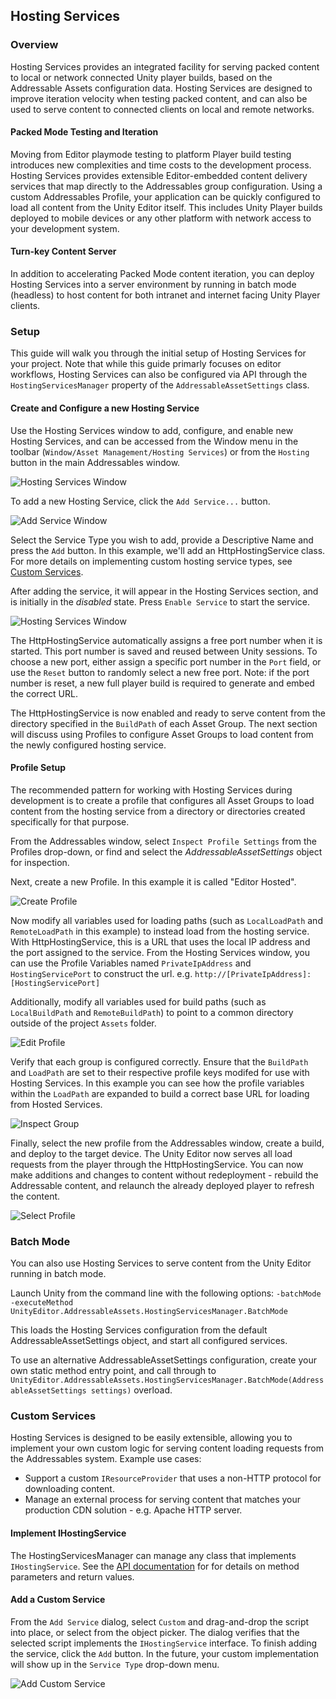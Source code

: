 ## Hosting Services
### Overview
Hosting Services provides an integrated facility for serving packed content to local or network connected Unity player builds, based on the Addressable Assets configuration data. Hosting Services are designed to improve iteration velocity when testing packed content, and can also be used to serve content to connected clients on local and remote networks.
#### Packed Mode Testing and Iteration
Moving from Editor playmode testing to platform Player build testing introduces new complexities and time costs to the development process. Hosting Services provides extensible Editor-embedded content delivery services that map directly to the Addressables group configuration. Using a custom Addressables Profile, your application can be quickly configured to load all content from the Unity Editor itself. This includes Unity Player builds deployed to mobile devices or any other platform with network access to your development system.
#### Turn-key Content Server
In addition to accelerating Packed Mode content iteration, you can deploy Hosting Services into a server environment by running in batch mode (headless) to host content for both intranet and internet facing Unity Player clients.
### Setup

This guide will walk you through the initial setup of Hosting Services for your project. Note that while this guide primarly focuses on editor workflows, Hosting Services can also be configured via API through the `HostingServicesManager` property of the `AddressableAssetSettings` class.

#### Create and Configure a new Hosting Service
Use the Hosting Services window to add, configure, and enable new Hosting Services, and can be accessed from the Window menu in the toolbar (`Window/Asset Management/Hosting Services`) or from the `Hosting` button in the main Addressables window.

![Hosting Services Window](images/HostingServicesWindow_1.png)

To add a new Hosting Service, click the `Add Service...` button.

![Add Service Window](images/HostingServicesAddService_1.png)

Select the Service Type you wish to add, provide a Descriptive Name and press the `Add` button. In this example, we'll add an HttpHostingService class. For more details on implementing custom hosting service types, see [Custom Services](#custom-services).

After adding the service, it will appear in the Hosting Services section, and is initially in the _disabled_ state. Press `Enable Service` to start the service.

![Hosting Services Window](images/HostingServicesWindow_2.png)

The HttpHostingService automatically assigns a free port number when it is started. This port number is saved and reused between Unity sessions. To choose a new port, either assign a specific port number in the `Port` field, or use the `Reset` button to randomly select a new free port. Note: if the port number is reset, a new full player build is required to generate and embed the correct URL.

The HttpHostingService is now enabled and ready to serve content from the directory specified in the `BuildPath` of each Asset Group.  The next section will discuss using Profiles to configure Asset Groups to load content from the newly configured hosting service.

#### Profile Setup

The recommended pattern for working with Hosting Services during development is to create a profile that configures all Asset Groups to load content from the hosting service from a directory or directories created specifically for that purpose.

From the Addressables window, select `Inspect Profile Settings` from the Profiles drop-down, or find and select the *AddressableAssetSettings* object for inspection.

Next, create a new Profile. In this example it is called "Editor Hosted".

![Create Profile](images/HostingServicesProfiles_1.png)

Now modify all variables used for loading paths (such as `LocalLoadPath` and `RemoteLoadPath` in this example) to instead load from the hosting service. With HttpHostingService, this is a URL that uses the local IP address and the port assigned to the service. From the Hosting Services window, you can use the Profile Variables named `PrivateIpAddress` and `HostingServicePort` to construct the url. e.g. `http://[PrivateIpAddress]:[HostingServicePort]`

Additionally, modify all variables used for build paths (such as `LocalBuildPath` and `RemoteBuildPath`) to point to a common directory outside of the project `Assets` folder.

![Edit Profile](images/HostingServicesProfiles_2.png)

Verify that each group is configured correctly. Ensure that the `BuildPath` and `LoadPath` are set to their respective profile keys modifed for use with Hosting Services. In this example you can see how the profile variables within the `LoadPath` are expanded to build a correct base URL for loading from Hosted Services.

![Inspect Group](images/HostingServicesGroups_1.png)

Finally, select the new profile from the Addressables window, create a build, and deploy to the target device. The Unity Editor now serves all load requests from the player through the HttpHostingService. You can now make additions and changes to content without redeployment - rebuild the Addressable content, and relaunch the already deployed player to refresh the content.

![Select Profile](images/HostingServicesProfiles_3.png)

### Batch Mode

You can also use Hosting Services to serve content from the Unity Editor running in batch mode.

Launch Unity from the command line with the following options:
`-batchMode -executeMethod UnityEditor.AddressableAssets.HostingServicesManager.BatchMode`

This loads the Hosting Services configuration from the default AddressableAssetSettings object, and start all configured services.

To use an alternative AddressableAssetSettings configuration, create your own static method entry point, and call through to `UnityEditor.AddressableAssets.HostingServicesManager.BatchMode(AddressableAssetSettings settings)` overload.

### Custom Services

Hosting Services is designed to be easily extensible, allowing you to implement your own custom logic for serving content loading requests from the Addressables system. Example use cases:
* Support a custom `IResourceProvider` that uses a non-HTTP protocol for downloading content.
* Manage an external process for serving content that matches your production CDN solution - e.g. Apache HTTP server.

#### Implement IHostingService

The HostingServicesManager can manage any class that implements `IHostingService`. See the [API documentation](../api/UnityEditor.AddressableAssets.IHostingService.html) for for details on method parameters and return values.

#### Add a Custom Service

From the `Add Service` dialog, select `Custom` and drag-and-drop the script into place, or select from the object picker. The dialog verifies that the selected script implements the `IHostingService` interface. To finish adding the service, click the `Add` button. In the future, your custom implementation will show up in the `Service Type` drop-down menu.

![Add Custom Service](images/HostingServicesAddService_2.png)
